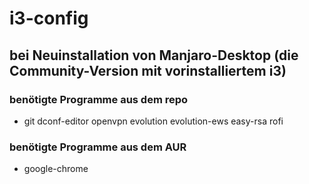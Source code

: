 # i3-config

## bei Neuinstallation von Manjaro-Desktop (die Community-Version mit vorinstalliertem i3)

### benötigte Programme aus dem repo
- git dconf-editor openvpn evolution evolution-ews easy-rsa rofi

### benötigte Programme aus dem AUR
- google-chrome
